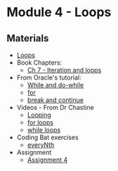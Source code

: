 Module 4 - Loops
===

## Materials
+ [Loops](../content/Loops.md)
+ Book Chapters:
    + [Ch 7 - Iteration and loops](http://greenteapress.com/thinkjava5/html/thinkjava009.html)
+ From Oracle's tutorial:
    + [While and do-while](http://docs.oracle.com/javase/tutorial/java/nutsandbolts/while.html)
    + [for](http://docs.oracle.com/javase/tutorial/java/nutsandbolts/for.html)
    + [break and continue](http://docs.oracle.com/javase/tutorial/java/nutsandbolts/branch.html)
+ Videos - From Dr Chastine
    + [Looping](https://www.youtube.com/watch?v=MTYtbhMo3eU&list=UUSH2TieRlco7uQOGU8Vppnw) 
    + [for loops](https://www.youtube.com/watch?v=nzNws9u5gfU&list=UUSH2TieRlco7uQOGU8Vppnw)
    + [while loops](https://www.youtube.com/watch?v=RxgSQGFO4Yg&list=UUSH2TieRlco7uQOGU8Vppnw)
+ Coding Bat exercises
    + [everyNth](http://codingbat.com/prob/p196441)
+ Assignment
    + [Assignment 4](Assignments/A4.md)
